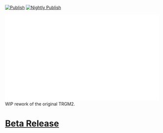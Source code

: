 [![Publish](https://github.com/theace0296/TRGM2.Malden/actions/workflows/publish.yml/badge.svg?branch=refactor)](https://github.com/theace0296/TRGM2.Malden/actions/workflows/publish.yml)  [![Nightly Publish](https://github.com/theace0296/TRGM2.Malden/actions/workflows/nightly.yml/badge.svg)](https://github.com/theace0296/TRGM2.Malden/actions/workflows/nightly.yml)

![TRGM Redux](TRGMReduxLogo.png)
WIP rework of the original TRGM2.

# [Beta Release](https://github.com/theace0296/TRGM2.Malden/releases/latest)
